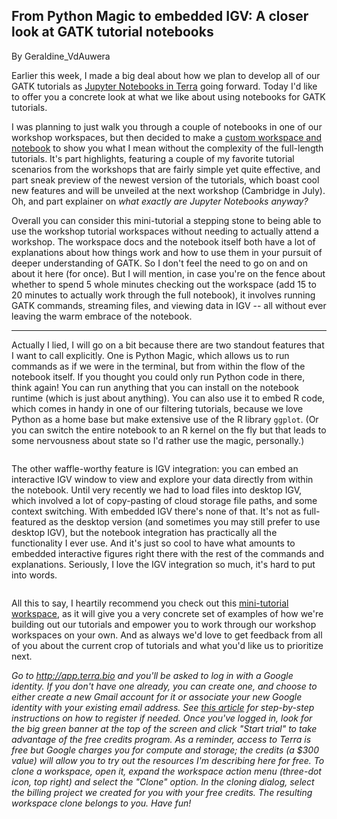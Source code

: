 ## From Python Magic to embedded IGV: A closer look at GATK tutorial notebooks

By Geraldine_VdAuwera

<p>Earlier this week, I made a big deal about how we plan to develop all of our GATK tutorials as <a rel="nofollow" href="https://software.broadinstitute.org/gatk/blog?id=24167">Jupyter Notebooks in Terra</a> going forward. Today I'd like to offer you a concrete look at what we like about using notebooks for GATK tutorials.</p>

<p>I was planning to just walk you through a couple of notebooks in one of our workshop workspaces, but then decided to make a <a rel="nofollow" href="https://app.terra.bio/#workspaces/help-gatk/GATK%20Tutorial%20Notebook%20Example%20-%20July%202019">custom workspace and notebook</a> to show you what I mean without the complexity of the full-length tutorials. It's part highlights, featuring a couple of my favorite tutorial scenarios from the workshops that are fairly simple yet quite effective, and part sneak preview of the newest version of the tutorials, which boast cool new features and will be unveiled at the next workshop (Cambridge in July). Oh, and part explainer on <em>what exactly are Jupyter Notebooks anyway?</em></p>

<p>Overall you can consider this mini-tutorial a stepping stone to being able to use the workshop tutorial workspaces without needing to actually attend a workshop. The workspace docs and the notebook itself both have a lot of explanations about how things work and how to use them in your pursuit of deeper understanding of GATK. So I don't feel the need to go on and on about it here (for once). But I will mention, in case you're on the fence about whether to spend 5 whole minutes checking out the workspace (add 15 to 20 minutes to actually work through the full notebook), it involves running GATK commands, streaming files, and viewing data in IGV -- all without ever leaving the warm embrace of the notebook.</p>

<hr></hr><p>Actually I lied, I will go on a bit because there are two standout features that I want to call explicitly. One is Python Magic, which allows us to run commands as if we were in the terminal, but from within the flow of the notebook itself. If you thought you could only run Python code in there, think again! You can run anything that you can install on the notebook runtime (which is just about anything). You can also use it to embed R code, which comes in handy in one of our filtering tutorials, because we love Python as a home base but make extensive use of the R library <code class="code codeInline" spellcheck="false">ggplot</code>. (Or you can switch the entire notebook to an R kernel on the fly but that leads to some nervousness about state so I'd rather use the magic, personally.)</p>

<p><img src="https://us.v-cdn.net/5019796/uploads/editor/gv/cbmg2xlzh3n1.png" alt="" title="" class="embedImage-img importedEmbed-img"></img></p>

<p>The other waffle-worthy feature is IGV integration: you can embed an interactive IGV window to view and explore your data directly from within the notebook. Until very recently we had to load files into desktop IGV, which involved a lot of copy-pasting of cloud storage file paths, and some context switching. With embedded IGV there's none of that. It's not as full-featured as the desktop version (and sometimes you may still prefer to use desktop IGV), but the notebook integration has practically all the functionality I ever use. And it's just so cool to have what amounts to embedded interactive figures right there with the rest of the commands and explanations. Seriously, I love the IGV integration so much, it's hard to put into words.</p>

<p><img src="https://us.v-cdn.net/5019796/uploads/editor/70/i1mrsqptadgy.png" alt="" title="" class="embedImage-img importedEmbed-img"></img></p>

<p>All this to say, I heartily recommend you check out this <a rel="nofollow" href="https://app.terra.bio/#workspaces/help-gatk/GATK%20Tutorial%20Notebook%20Example%20-%20July%202019">mini-tutorial workspace</a>, as it will give you a very concrete set of examples of how we're building out our tutorials and empower you to work through our workshop workspaces on your own. And as always we'd love to get feedback from all of you about the current crop of tutorials and what you'd like us to prioritize next.</p>

<p><em>Go to <a href="http://app.terra.bio" rel="nofollow">http://app.terra.bio</a> and you'll be asked to log in with a Google identity. If you don't have one already, you can create one, and choose to either create a new Gmail account for it or associate your new Google identity with your existing email address. See <a rel="nofollow" href="https://support.terra.bio/hc/en-us/articles/360028235911">this article</a> for step-by-step instructions on how to register if needed. Once you've logged in, look for the big green banner at the top of the screen and click "Start trial" to take advantage of the free credits program. As a reminder, access to Terra is free but Google charges you for compute and storage; the credits (a $300 value) will allow you to try out the resources I'm describing here for free. To clone a workspace, open it, expand the workspace action menu (three-dot icon, top right) and select the "Clone" option. In the cloning dialog, select the billing project we created for you with your free credits. The resulting workspace clone belongs to you. Have fun!</em></p>
